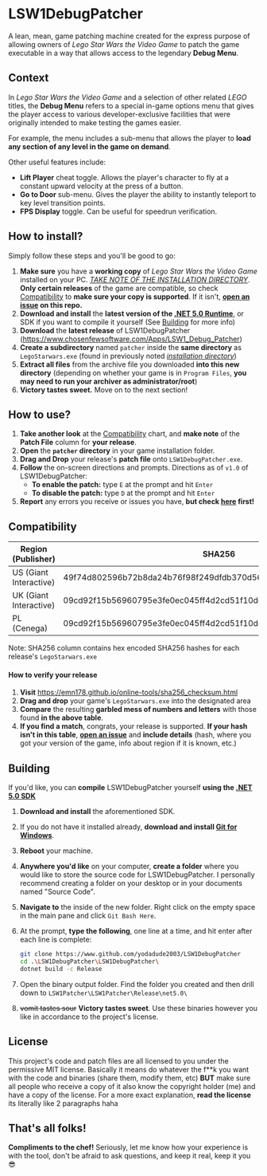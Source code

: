 # LSW1DebugPatcher
A lean, mean, game patching machine created for the express purpose of allowing owners of *Lego Star Wars the Video Game* to patch the game executable in a way that allows access to the legendary **Debug Menu**.

## Context

In *Lego Star Wars the Video Game* and a selection of other related *LEGO* titles, the **Debug Menu** refers to a special in-game options menu that gives the player access to various developer-exclusive facilities that were originally intended to make testing the games easier.  

For example, the menu includes a sub-menu that allows the player to **load any section of any level in the game on demand**.  

Other useful features include: 

* **Lift Player** cheat toggle. Allows the player's character to fly at a constant upward velocity at the press of a button.  
* **Go to Door** sub-menu.  Gives the player the ability to instantly teleport to key level transition points.
* **FPS Display** toggle.  Can be useful for speedrun verification.  

## How to install?

Simply follow these steps and you'll be good to go: 

1. **Make sure** you have a **working copy** of *Lego Star Wars the Video Game* installed on your PC.  <u>*TAKE NOTE OF THE INSTALLATION DIRECTORY*</u>. **Only certain releases** of the game are compatible, so check [Compatibility](#compatibility) to **make sure your copy is supported**.  If it isn't, **[open an issue](https://github.com/yodadude2003/LSW1DebugPatcher/issues) on this repo.**  
2. **Download and install** the **latest version of the [.NET 5.0 Runtime](https://dotnet.microsoft.com/download/dotnet/5.0#runtime-desktop-5.0.4)**, or SDK if you want to compile it yourself (See [Building](#building) for more info)
3. **Download** the **latest release** of LSW1DebugPatcher (https://www.chosenfewsoftware.com/Apps/LSW1_Debug_Patcher)
4. **Create a subdirectory** named `patcher` inside the **same directory** as `LegoStarwars.exe` (found in previously noted <u>*installation directory*</u>)
5. **Extract all files** from the archive file you downloaded **into this new directory** (depending on whether your game is in `Program Files`, **you may need to run your archiver as administrator/root**)
6. **Victory tastes sweet.**  Move on to the next section!

## How to use?

1. **Take another look** at the [Compatibility](#compatibility) chart, and **make note** of the **Patch File** column for **your release**.  
2. **Open** the **`patcher` directory** in your game installation folder.
3. **Drag and Drop** your release's **patch file** onto `LSW1DebugPatcher.exe`.
4. **Follow** the on-screen directions and prompts.  Directions as of `v1.0` of LSW1DebugPatcher:
   * **To enable the patch:** type `E` at the prompt and hit `Enter`
   * **To disable the patch:** type `D` at the prompt and hit `Enter`
5. **Report** any errors you receive or issues you have, **but check [here](https://github.com/yodadude2003/LSW1DebugPatcher/issues?q=is%3Aissue) first!**

## Compatibility

| Region (Publisher)     | SHA256                                                           | Patch File |
| ---------------------- | ---------------------------------------------------------------- | ---------- |
| US (Giant Interactive) | 49f74d802596b72b8da24b76f98f249dfdb370d5607fa7e65e3a19beb833d473 | US.patch   |
| UK (Giant Interactive) | 09cd92f15b56960795e3fe0ec045ff4d2cd51f10dca6a7d1d24e7405eb5fba55 | EU00.patch |
| PL (Cenega)            | 09cd92f15b56960795e3fe0ec045ff4d2cd51f10dca6a7d1d24e7405eb5fba55 | EU00.patch |

Note: SHA256 column contains hex encoded SHA256 hashes for each release's `LegoStarwars.exe`

#### How to verify your release

1. **Visit** https://emn178.github.io/online-tools/sha256_checksum.html
2. **Drag and drop** your game's `LegoStarwars.exe` into the designated area
3. **Compare** the resulting **garbled mess of numbers and letters** with those found **in the above table**.
4. **If you find a match**, congrats, your release is supported.  **If your hash isn't in this table**, **[open an issue](https://github.com/yodadude2003/LSW1DebugPatcher/issues)** and **include details** (hash, where you got your version of the game, info about region if it is known, etc.)

## Building

If you'd like, you can **compile** LSW1DebugPatcher yourself **using the [.NET 5.0 SDK](https://dotnet.microsoft.com/download/dotnet/5.0)**

1. **Download and install** the aforementioned SDK.

2. If you do not have it installed already, **download and install [Git for Windows](https://git-scm.com/download/win)**.

3. **Reboot** your machine.

4. **Anywhere you'd like** on your computer, **create a folder** where you would like to store the source code for LSW1DebugPatcher.  I personally recommend creating a folder on your desktop or in your documents named "Source Code".  

5. **Navigate to** the inside of the new folder.  Right click on the empty space in the main pane and click `Git Bash Here`.

6. At the prompt, **type the following**, one line at a time, and hit enter after each line is complete:

   ```bash
   git clone https://www.github.com/yodadude2003/LSW1DebugPatcher
   cd .\LSW1DebugPatcher\LSW1DebugPatcher\
   dotnet build -c Release
   ```

7. Open the binary output folder.  Find the folder you created and then drill down to `LSW1Patcher\LSW1Patcher\Release\net5.0\`

8. ~~vomit tastes sour~~ **Victory tastes sweet**.  Use these binaries however you like in accordance to the project's license.  

## License

This project's code and patch files are all licensed to you under the permissive MIT license.  Basically it means do whatever the f\*\*k you want with the code and binaries (share them, modify them, etc) **BUT** make sure all people who receive a copy of it also know the copyright holder (me) and have a copy of the license.  For a more exact explanation, **read the license** its literally like 2 paragraphs haha

## That's all folks!

**Compliments to the chef!** Seriously, let me know how your experience is with the tool, don't be afraid to ask questions, and keep it real, keep it you 😎
